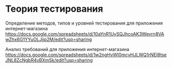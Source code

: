 # Теория тестирования
Определение методов, типов и уровней тестирования для приложения интернет-магазина https://docs.google.com/spreadsheets/d/10aYnR1UySQJhcoAK3Wevrn8VAwZhx6G1YYuOLJjjp2M/edit?usp=sharing

Анализ требований для приложения интернет-магазина https://docs.google.com/spreadsheets/d/1w2ngHvWI0mcyHJLWQ1rNEI8tseJNL8ZcNgbR4vBXmSk/edit?usp=sharing
